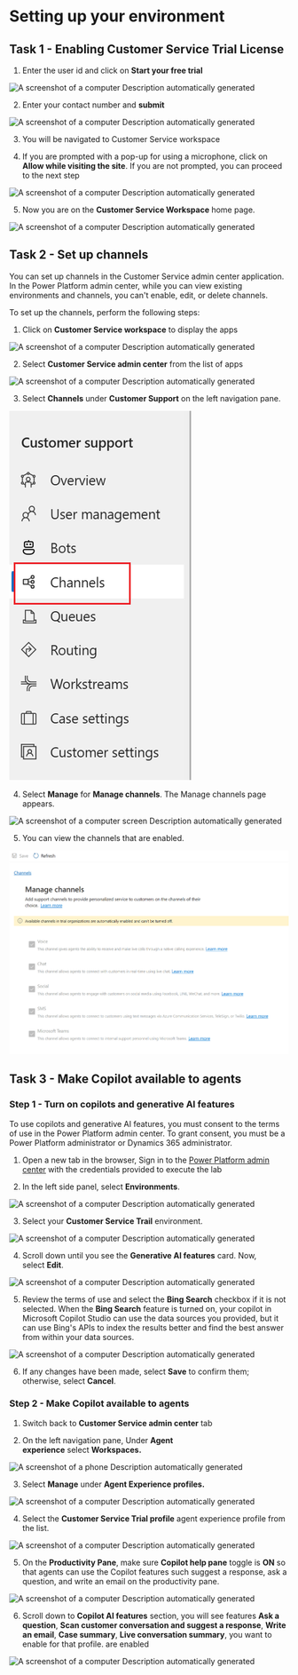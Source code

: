 # Setting up your environment

## Task 1 - Enabling Customer Service Trial License 

1.  Enter the user id and click on **Start your free trial**

![A screenshot of a computer Description automatically
generated](./media/media2/image1.png)

2.  Enter your contact number and **submit**

![A screenshot of a computer Description automatically
generated](./media/media2/image2.png)

3.  You will be navigated to Customer Service workspace

4.  If you are prompted with a pop-up for using a microphone, click on
    **Allow while visiting the site**. If you are not prompted, you can
    proceed to the next step

![A screenshot of a computer Description automatically
generated](./media/media2/image3.png)

5.  Now you are on the **Customer Service Workspace** home page.

![A screenshot of a computer Description automatically
generated](./media/media2/image4.png)

## Task 2 - Set up channels

You can set up channels in the Customer Service admin center
application. In the Power Platform admin center, while you can view
existing environments and channels, you can't enable, edit, or delete
channels.

To set up the channels, perform the following steps:

1.  Click on **Customer Service workspace** to display the apps

![A screenshot of a computer Description automatically
generated](./media/media2/image5.png)

2.  Select **Customer Service admin center** from the list of apps

![A screenshot of a computer Description automatically
generated](./media/media2/image6.png)

3.  Select **Channels** under **Customer Support** on the left
    navigation pane.

![](./media/media2/image7.png)

4.  Select **Manage** for **Manage channels**. The Manage channels page
    appears.

![A screenshot of a computer screen Description automatically
generated](./media/media2/image8.png)

5.  You can view the channels that are enabled.

![](./media/media2/image9.png)

## Task 3 - Make Copilot available to agents

### Step 1 - Turn on copilots and generative AI features

To use copilots and generative AI features, you must consent to the
terms of use in the Power Platform admin center. To grant consent, you
must be a Power Platform administrator or Dynamics 365 administrator.

1.  Open a new tab in the browser, Sign in to the [Power Platform admin
    center](https://admin.powerplatform.microsoft.com/) with the
    credentials provided to execute the lab

2.  In the left side panel, select **Environments**.

![A screenshot of a computer Description automatically
generated](./media/media2/image10.png)

3.  Select your **Customer Service Trail** environment.

![A screenshot of a computer Description automatically
generated](./media/media2/image11.png)

4.  Scroll down until you see the **Generative AI features** card. Now,
    select **Edit**.

![A screenshot of a computer Description automatically
generated](./media/media2/image12.png)

5.  Review the terms of use and select the **Bing Search** checkbox if
    it is not selected. When the **Bing Search** feature is turned on,
    your copilot in Microsoft Copilot Studio can use the data sources
    you provided, but it can use Bing's APIs to index the results better
    and find the best answer from within your data sources.

![A screenshot of a computer Description automatically
generated](./media/media2/image13.png)

6.  If any changes have been made, select **Save** to confirm them;
    otherwise, select **Cancel**.

### Step 2 - Make Copilot available to agents

1.  Switch back to **Customer Service admin center** tab

2.  On the left navigation pane, Under **Agent
    experience** select **Workspaces.**

![A screenshot of a phone Description automatically
generated](./media/media2/image14.png)

3.  Select **Manage** under **Agent Experience profiles.**

![A screenshot of a computer Description automatically
generated](./media/media2/image15.png)

4.  Select the **Customer Service Trial profile** agent experience
    profile from the list.

![A screenshot of a computer Description automatically
generated](./media/media2/image16.png)

5.  On the **Productivity Pane**, make sure **Copilot help pane** toggle
    is **ON** so that agents can use the Copilot features such suggest a
    response, ask a question, and write an email on the productivity
    pane.

![A screenshot of a computer Description automatically
generated](./media/media2/image17.png)

6.  Scroll down to **Copilot AI features** section, you will see
    features **Ask a question**, **Scan customer conversation and
    suggest a response**, **Write an email**, **Case summary**, **Live
    conversation summary**, you want to enable for that profile. are
    enabled

![A screenshot of a computer Description automatically
generated](./media/media2/image18.png)
